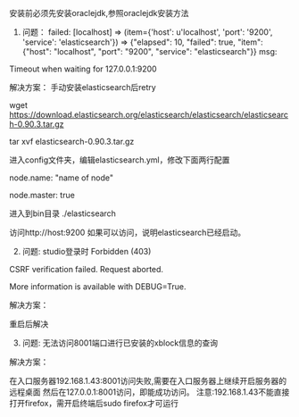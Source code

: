 安装前必须先安装oraclejdk,参照oraclejdk安装方法

1) 问题：
failed: [localhost] => (item={'host': u'localhost', 'port': '9200', 'service': 'elasticsearch'}) => {"elapsed": 10, "failed": true, "item": {"host": "localhost", "port": "9200", "service": "elasticsearch"}}
msg: 

Timeout when waiting for 127.0.0.1:9200

解决方案：
手动安装elasticsearch后retry

wget https://download.elasticsearch.org/elasticsearch/elasticsearch/elasticsearch-0.90.3.tar.gz 

tar xvf elasticsearch-0.90.3.tar.gz   

进入config文件夹，编辑elasticsearch.yml，修改下面两行配置 

node.name: "name of node"  

node.master: true

进入到bin目录 
./elasticsearch

访问http://host:9200 如果可以访问，说明elasticsearch已经启动。



2) 问题:
studio登录时
Forbidden (403)

CSRF verification failed. Request aborted.

More information is available with DEBUG=True.

解决方案：

重启后解决


3) 问题:
无法访问8001端口进行已安装的xblock信息的查询

解决方案：

在入口服务器192.168.1.43:8001访问失败,需要在入口服务器上继续开启服务器的远程桌面
然后在127.0.0.1:8001访问，即能成功访问。
注意:192.168.1.43不能直接打开firefox，需开启终端后sudo firefox才可运行
